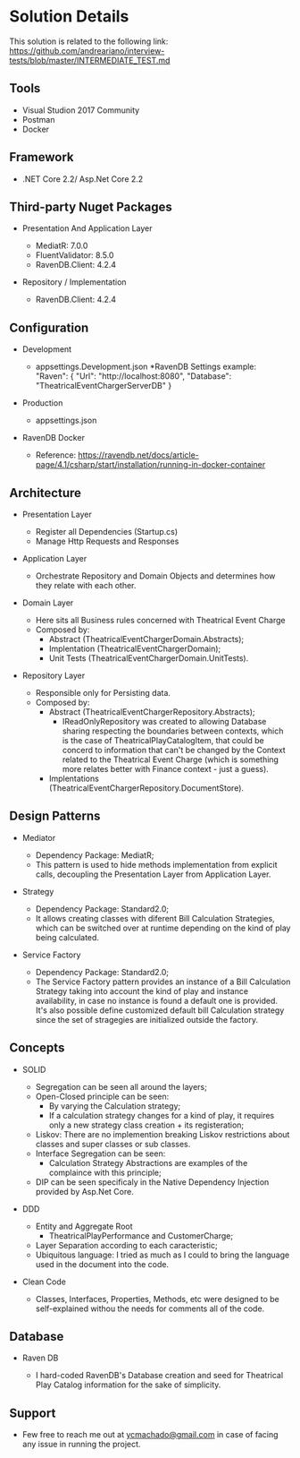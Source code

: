 # Solution Details

This solution is related to the following link:
https://github.com/andreariano/interview-tests/blob/master/INTERMEDIATE_TEST.md

## Tools

* Visual Studion 2017 Community
* Postman
* Docker

## Framework

* .NET Core 2.2/ Asp.Net Core 2.2

## Third-party Nuget Packages

* Presentation And Application Layer 
  * MediatR: 7.0.0
  * FluentValidator: 8.5.0
  * RavenDB.Client: 4.2.4

* Repository / Implementation
  * RavenDB.Client: 4.2.4

## Configuration

* Development
  * appsettings.Development.json
    *RavenDB Settings example:   
		"Raven": {
				"Url": "http://localhost:8080",
				"Database": "TheatricalEventChargerServerDB"
			 }
* Production
  * appsettings.json

* RavenDB Docker
  * Reference: https://ravendb.net/docs/article-page/4.1/csharp/start/installation/running-in-docker-container

## Architecture

* Presentation Layer
  * Register all Dependencies (Startup.cs)
  * Manage Http Requests and Responses

* Application Layer
  * Orchestrate Repository and Domain Objects and determines how they relate with each other.

* Domain Layer
  * Here sits all Business rules concerned with Theatrical Event Charge
  * Composed by: 
    * Abstract (TheatricalEventChargerDomain.Abstracts);
    * Implentation (TheatricalEventChargerDomain);
	* Unit Tests (TheatricalEventChargerDomain.UnitTests).

* Repository Layer
  * Responsible only for Persisting data.
  * Composed by:
    * Abstract (TheatricalEventChargerRepository.Abstracts);
	  * IReadOnlyRepository was created to allowing Database sharing respecting the boundaries between contexts, which is 
	    the case of TheatricalPlayCatalogItem, that could be concerd to information that can't be changed by the Context 
		related to the Theatrical Event Charge (which is something more relates better with Finance context - just a guess).
    * Implentations (TheatricalEventChargerRepository.DocumentStore).

## Design Patterns

* Mediator
  * Dependency Package: MediatR;
  * This pattern is used to hide methods implementation from explicit calls, decoupling the Presentation Layer from Application Layer.

* Strategy
  * Dependency Package: Standard2.0;
  * It allows creating classes with diferent Bill Calculation Strategies, which can be switched over at runtime depending on the kind of play being calculated.

* Service Factory
  * Dependency Package: Standard2.0;
  * The Service Factory pattern provides an instance of a Bill Calculation Strategy taking into account the kind of play and instance availability, in case no instance is found a default one is provided. It's also possible define customized default bill Calculation strategy since the set of stragegies are initialized outside the factory.
  
## Concepts

* SOLID
  * Segregation can be seen all around the layers;
  * Open-Closed principle can be seen:
    * By varying the Calculation strategy;
	* If a calculation strategy changes for a kind of play, it requires only a new strategy class creation + its registeration;
  * Liskov: There are no implemention breaking Liskov restrictions about classes and super classes or sub classes.
  * Interface Segregation can be seen:
    * Calculation Strategy Abstractions are examples of the complaince with this principle;
  * DIP can be seen specificaly in the Native Dependency Injection provided by Asp.Net Core.

* DDD
  * Entity and Aggregate Root
    * TheatricalPlayPerformance and CustomerCharge;
  * Layer Separation according to each caracteristic;
  * Ubiquitous language: I tried as much as I could to bring the language used in the document into the code.

* Clean Code
  * Classes, Interfaces, Properties, Methods, etc were designed to be self-explained withou the needs for comments all of the code.

## Database

* Raven DB

  * I hard-coded RavenDB's Database creation and seed for Theatrical Play Catalog information for the sake of simplicity. 

## Support

* Few free to reach me out at ycmachado@gmail.com in case of facing any issue in running the project.
